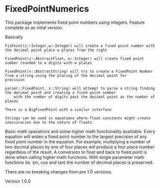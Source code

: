 # FixedPointNumerics

This package implements fixed point numbers using integers. Feature complete as an intial version. 

Basically 

    FixPoint(z::Integer,w::Integer) will create a fixed point number with the decimal point place w places from the right

    FixedPoint(z::AbstractFloat, w::Integer) will create fixed point number rounded to w digits with w places

    FixedPoint(v::AbstractString) will try to create a FixedPoint Number from a string using the placing of the decimal point for       precision

    parse(::FixedPoint, s::String) will attempt to parse a string finding the decimal point and creating a fixed point number
        with the number of digits past the decimal point as the number of places

    There is a BigFixedPoint with a similar interface

    Strings can be used in equations where float constants might create inaccuracies due to the nature of floats. 

Basic math operations and some higher math functionality availiable. Every equation will widen a fixed point number to the 
largest precision of any fixed point number in the equation. For example, multiplying a number of two decimal places by one of four places
will produce a four place number regardless of the result. A conversion to float and back to fixed point is done when calling
higher math functions. With single parameter math functions (ie. sin, cos and tan) the number of decimal places is preserved. 

There are no breaking changes from pre 1.0 versions.

Version 1.0.0
